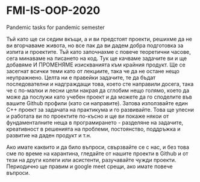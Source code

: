 # FMI-IS-OOP-2020
Pandemic tasks for pandemic semester

Тъй като ще си седим вкъщи, а и ви предстоят проекти, решихме да не ви вгорчаваме живота, но все пак да ви дадем добра подготовка за изпита и проектите. Тъй като започнахме с повече теоретични часове, сега минаваме на писането на код. Тук ще качваме задачите ви и ще добавяме И ПРОМЕНЯМЕ изискванията към крайния продукт. Ще се засегнат всички теми като от лекциите, така че да не остане нещо неупражнено. Целта ни е правейки задачите, те да бъдат последователни и надграждащи това, което сте направили досега, така че с по-малки и лесни цели накрая да сглобим нещо голямо, което да може да послужи като учебен проект и да можете да го споделите във вашите Github профили (като си направите). Затова използвайте един C++ проект за задачата на практикума и го развивайте. Това ще улесни и работата ви по проектите по-късно и ще ви покаже някои от фундаменталните неща в програмирането - разделяне на задачите, креативност в решенията на проблеми, постоянство, поддръжка и развитие на даден продукт и т.н.

Ако имате каквито и да било въпроси, свързвайте се с нас, и без това сме по време на карантина, гледайте от нашите проекти в Github и от тези на други колеги или асистенти, разучавайте чужди проекти. Периодично ще правим и google meet срещи, ако имате повече въпроси.
